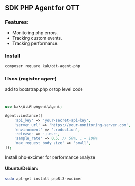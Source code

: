 SDK PHP Agent for OTT 
-

### Features:

* Monitoring php errors.
* Tracking custom events.
* Tracking performance.

### Install 

```bash
composer requare kak/ott-agent-php
```

### Uses (register agent)

add to bootstrap.php or top level code

```php


use kak\OttPhpAgent\Agent;

Agent::instance([
    'api_key' => 'your-secret-api-key',
    'server_url' => 'https://your-monitoring-server.com',
    'environment' => 'production',
    'release' => '1.0.0',
    'sample_rate' => 0.5, // 50%, 1 = 100%
    'max_request_body_size' => 'small',
]);
```




Install php-excimer for performance analyze
#### Ubuntu/Debian:

```bash
sudo apt-get install php8.3-excimer
```
